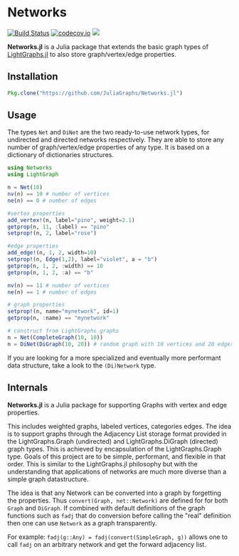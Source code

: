 # Networks

[![Build Status](https://travis-ci.org/JuliaGraphs/Networks.jl.svg?branch=master)](https://travis-ci.org/JuliaGraphs/Networks.jl)
[![codecov.io](http://codecov.io/github/JuliaGraphs/Networks.jl/coverage.svg?branch=master)](http://codecov.io/github/JuliaGraphs/Networks.jl?branch=master)
[![](https://img.shields.io/badge/docs-latest-blue.svg)](https://juliagraphs.github.io/Networks.jl/latest)


**Networks.jl** is a Julia package that extends the basic graph types of [LightGraphs.jl](https://github.com/JuliaGraphs/LightGraphs.jl) to also store graph/vertex/edge properties.

## Installation
```julia
Pkg.clone("https://github.com/JuliaGraphs/Networks.jl")
```
## Usage
The types `Net` and `DiNet` are the two ready-to-use network types, for undirected and directed networks respectively. They are able to store any number of graph/vertex/edge properties of any type. It is based on a dictionary of dictionaries
structures.

```julia
using Networks
using LightGraph

n = Net(10)
nv(n) == 10 # number of vertices
ne(n) == 0 # number of edges

#vertex properties
add_vertex!(n, label="pino", weight=2.1)
getprop(n, 11, :label) == "pino"
setprop!(n, 2, label="rose")

#edge properties
add_edge!(n, 1, 2, width=10)
setprop!(n, Edge(1,2), label="violet", a = "b")
getprop(n, 1, 2, :width) == 10
getprop(n, 1, 2, :a) == "b"

nv(n) == 11 # number of vertices
ne(n) == 1 # number of edges

# graph properties
setprop!(n, name="mynetwork", id=1)
getprop(n, :name) == "mynetwork"

# construct from LightGraphs graphs
n = Net(CompleteGraph(10, 10))
n = DiNet(DiGraph(10, 20)) # random graph with 10 vertices and 20 edges
```
If you are looking for a more specialized and eventually more performant data structure, take a look to the `(Di)Network` type.

## Internals
**Networks.jl** is a Julia package for supporting Graphs with vertex and edge properties.

This includes weighted graphs, labeled vertices, categories edges.
The idea is to support graphs through the Adjacency List storage format provided in the LightGraphs.Graph (undirected) and LightGraphs.DiGraph (directed) graph types.
This is achieved by encapsulation of the LightGraphs.Graph type. Goals of this project are to be simple, performant, and flexible in that order.
This is similar to the LightGraphs.jl philosophy but with the understanding that applications of networks are much more diverse than a simple graph datastructure.

The idea is that any Network can be converted into a graph by forgetting the properties.
Thus `convert(Graph, net::Network)` are defined for for both `Graph` and `DiGraph`.
If combined with default definitions of the graph functions such as `fadj` that do conversion before calling the "real"
 definition then one can use `Network` as a graph transparently.

For example: `fadj(g::Any) = fadj(convert(SimpleGraph, g))` allows one to call `fadj` on an arbitrary network and get
the forward adjacency list.
